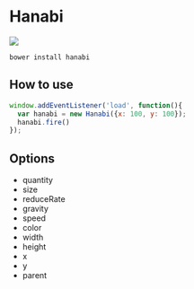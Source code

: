 # Hanabi

![](http://i.gyazo.com/cb21a8f556bc6e3b5b43f83d235aeec9.gif)

```
bower install hanabi
```

## How to use

```javascript
window.addEventListener('load', function(){
  var hanabi = new Hanabi({x: 100, y: 100});
  hanabi.fire()
});
```

## Options

- quantity
- size
- reduceRate
- gravity
- speed
- color
- width
- height
- x
- y
- parent
